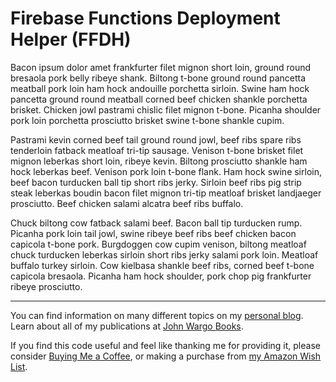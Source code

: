 # Firebase Functions Deployment Helper (FFDH)

Bacon ipsum dolor amet frankfurter filet mignon short loin, ground round bresaola pork belly ribeye shank. Biltong t-bone ground round pancetta meatball pork loin ham hock andouille porchetta sirloin. Swine ham hock pancetta ground round meatball corned beef chicken shankle porchetta brisket. Chicken jowl pastrami chislic filet mignon t-bone. Picanha shoulder pork loin porchetta prosciutto brisket swine t-bone shankle cupim.

Pastrami kevin corned beef tail ground round jowl, beef ribs spare ribs tenderloin fatback meatloaf tri-tip sausage. Venison t-bone brisket filet mignon leberkas short loin, ribeye kevin. Biltong prosciutto shankle ham hock leberkas beef. Venison pork loin t-bone flank. Ham hock swine sirloin, beef bacon turducken ball tip short ribs jerky. Sirloin beef ribs pig strip steak leberkas boudin bacon filet mignon tri-tip meatloaf brisket landjaeger prosciutto. Beef chicken salami alcatra beef ribs buffalo.

Chuck biltong cow fatback salami beef. Bacon ball tip turducken rump. Picanha pork loin tail jowl, swine ribeye beef ribs beef chicken bacon capicola t-bone pork. Burgdoggen cow cupim venison, biltong meatloaf chuck turducken leberkas sirloin short ribs jerky salami pork loin. Meatloaf buffalo turkey sirloin. Cow kielbasa shankle beef ribs, corned beef t-bone capicola bresaola. Picanha ham hock shoulder, pork chop pig frankfurter ribeye prosciutto.

***

You can find information on many different topics on my [personal blog](http://www.johnwargo.com). Learn about all of my publications at [John Wargo Books](http://www.johnwargobooks.com).

If you find this code useful and feel like thanking me for providing it, please consider <a href="https://www.buymeacoffee.com/johnwargo" target="_blank">Buying Me a Coffee</a>, or making a purchase from [my Amazon Wish List](https://amzn.com/w/1WI6AAUKPT5P9).
